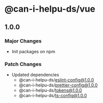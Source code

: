 # @can-i-helpu-ds/vue

## 1.0.0

### Major Changes

- Init packages on npm

### Patch Changes

- Updated dependencies
  - @can-i-helpu-ds/eslint-config@1.0.0
  - @can-i-helpu-ds/prettier-config@1.0.0
  - @can-i-helpu-ds/tokens@1.0.0
  - @can-i-helpu-ds/ts-config@1.0.0
